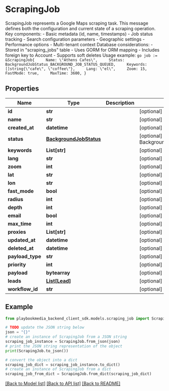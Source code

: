# ScrapingJob

ScrapingJob represents a Google Maps scraping task. This message defines both the configuration and current state of a scraping operation.  Key components: - Basic metadata (id, name, timestamps) - Job status tracking - Search configuration parameters - Geographic settings - Performance options - Multi-tenant context  Database considerations: - Stored in \"scraping_jobs\" table - Uses GORM for ORM mapping - Includes foreign key to Account - Supports soft deletes  Usage example: ```go job := &ScrapingJob{     Name: \"Athens Cafes\",     Status: BackgroundJobStatus_BACKGROUND_JOB_STATUS_QUEUED,     Keywords: []string{\"cafe\", \"coffee\"},     Lang: \"el\",     Zoom: 15,     FastMode: true,     MaxTime: 3600, } ```

## Properties

Name | Type | Description | Notes
------------ | ------------- | ------------- | -------------
**id** | **str** |  | [optional] 
**name** | **str** |  | [optional] 
**created_at** | **datetime** |  | [optional] 
**status** | [**BackgroundJobStatus**](BackgroundJobStatus.md) |  | [optional] [default to BackgroundJobStatus.UNSPECIFIED]
**keywords** | **List[str]** |  | [optional] 
**lang** | **str** |  | [optional] 
**zoom** | **int** |  | [optional] 
**lat** | **str** |  | [optional] 
**lon** | **str** |  | [optional] 
**fast_mode** | **bool** |  | [optional] 
**radius** | **int** |  | [optional] 
**depth** | **int** |  | [optional] 
**email** | **bool** |  | [optional] 
**max_time** | **int** |  | [optional] 
**proxies** | **List[str]** |  | [optional] 
**updated_at** | **datetime** |  | [optional] 
**deleted_at** | **datetime** |  | [optional] 
**payload_type** | **str** |  | [optional] 
**priority** | **int** |  | [optional] 
**payload** | **bytearray** |  | [optional] 
**leads** | [**List[Lead]**](Lead.md) |  | [optional] 
**workflow_id** | **str** |  | [optional] 

## Example

```python
from playbookmedia_backend_client_sdk.models.scraping_job import ScrapingJob

# TODO update the JSON string below
json = "{}"
# create an instance of ScrapingJob from a JSON string
scraping_job_instance = ScrapingJob.from_json(json)
# print the JSON string representation of the object
print(ScrapingJob.to_json())

# convert the object into a dict
scraping_job_dict = scraping_job_instance.to_dict()
# create an instance of ScrapingJob from a dict
scraping_job_from_dict = ScrapingJob.from_dict(scraping_job_dict)
```
[[Back to Model list]](../README.md#documentation-for-models) [[Back to API list]](../README.md#documentation-for-api-endpoints) [[Back to README]](../README.md)


